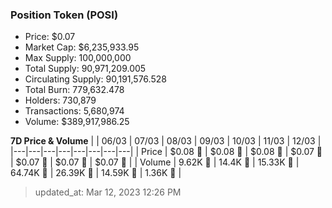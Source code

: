 
  ### Position Token (POSI)
  - Price: $0.07
  - Market Cap: $6,235,933.95
  - Max Supply: 100,000,000
  - Total Supply: 90,971,209.005
  - Circulating Supply: 90,191,576.528
  - Total Burn: 779,632.478
  - Holders: 730,879
  - Transactions: 5,680,974
  - Volume: $389,917,986.25

  **7D Price & Volume**
  | | 06&#x2F;03 | 07&#x2F;03 | 08&#x2F;03 | 09&#x2F;03 | 10&#x2F;03 | 11&#x2F;03 | 12&#x2F;03 |
  |---|---|---|---|---|---|---|---|
  | Price | $0.08 🔻 | $0.08 🔻 | $0.08 🔻 | $0.07 🔻 | $0.07 🔻 | $0.07 🔻 | $0.07 🔻 |
  | Volume | 9.62K 🔻 | 14.4K 🚀 | 15.33K 🚀 | 64.74K 🚀 | 26.39K 🔻 | 14.59K 🔻 | 1.36K 🔻 |

  > updated_at: Mar 12, 2023 12:26 PM
